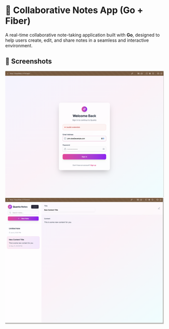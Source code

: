 # 📝 Collaborative Notes App (Go + Fiber)

A real-time collaborative note-taking application built with **Go**, designed to help users create, edit, and share notes in a seamless and interactive environment.

## 📸 Screenshots

![Authentication Interface](./screenshots/login-ui.png)
![Notes Interface](./screenshots/notes-ui.png)
